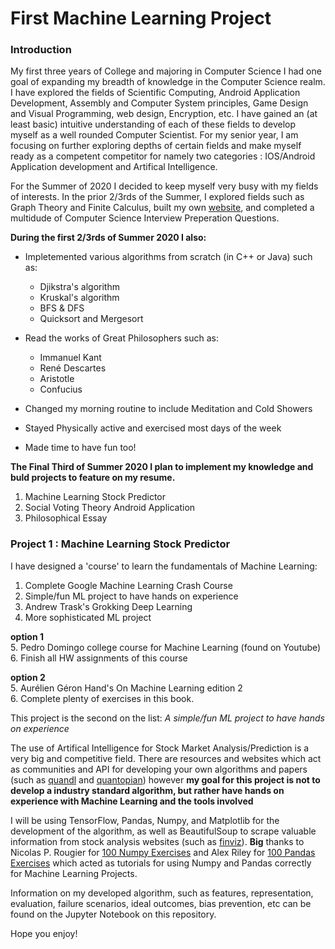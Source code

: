 # First Machine Learning Project

### Introduction

My first three years of College and majoring in Computer Science I had one goal of expanding my breadth of knowledge in the Computer Science realm.  
I have explored the fields of Scientific Computing, Android Application Development, Assembly and Computer System principles, Game Design and Visual Programming, web design, Encryption, etc.
I have gained an (at least basic) intuitive understanding of each of these fields to develop myself as a well rounded Computer Scientist. For my senior year, I am focusing on further exploring depths of certain fields and make myself ready as a competent competitor for namely two categories : IOS/Android Application development and Artifical Intelligence. 

For the Summer of 2020 I decided to keep myself very busy with my fields of interests. In the prior 2/3rds of the Summer, I explored fields such as Graph Theory and Finite Calculus, built my own [website](http://www.eneadodi.com), and completed a multidude of Computer Science Interview Preperation Questions.

**During the first 2/3rds of Summer 2020 I also:**

* Impletemented various algorithms from scratch (in C++ or Java) such as:
    * Djikstra's algorithm
    * Kruskal's algorithm
    * BFS & DFS
    * Quicksort and Mergesort
 
* Read the works of Great Philosophers such as:
    * Immanuel Kant
    * René Descartes
    * Aristotle
    * Confucius
 
* Changed my morning routine to include Meditation and Cold Showers

* Stayed Physically active and exercised most days of the week

* Made time to have fun too!

**The Final Third of Summer 2020 I plan to implement my knowledge and buld projects to feature on my resume.**

1) Machine Learning Stock Predictor
2) Social Voting Theory Android Application 
3) Philosophical Essay

### Project 1 : Machine Learning Stock Predictor

I have designed a 'course' to learn the fundamentals of Machine Learning:

1. Complete Google Machine Learning Crash Course 
2. Simple/fun ML project to have hands on experience
3. Andrew Trask's Grokking Deep Learning
4. More sophisticated ML project

**option 1**  
5. Pedro Domingo college course for Machine Learning (found on Youtube)  
6. Finish all HW assignments of this course

**option 2**  
5. Aurélien Géron Hand's On Machine Learning edition 2  
6. Complete plenty of exercises in this book.

This project is the second on the list: *A simple/fun ML project to have hands on experience*

The use of Artifical Intelligence for Stock Market Analysis/Prediction is a very big and competitive field. There are resources and websites which act as communities and API for developing your own algorithms and papers (such as [quandl](https://www.quandl.com/) and [quantopian](https://www.quantopian.com/)) however **my goal for this project is not to develop a industry standard algorithm, but rather have hands on experience with Machine Learning and the tools involved**

I will be using TensorFlow, Pandas, Numpy, and Matplotlib for the development of the algorithm, as well as BeautifulSoup to scrape valuable information from stock analysis websites (such as [finviz](https://finviz.com/)). 
**Big** thanks to Nicolas P. Rougier for [100 Numpy Exercises](https://github.com/rougier/numpy-100) and Alex Riley for [100 Pandas Exercises](https://github.com/ajcr/100-pandas-puzzles) which acted as tutorials for using Numpy and Pandas correctly for Machine Learning Projects.

Information on my developed algorithm, such as features, representation, evaluation, failure scenarios, ideal outcomes, bias prevention, etc can be found on the Jupyter Notebook on this repository. 

Hope you enjoy!
